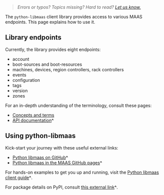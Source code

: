 > *Errors or typos? Topics missing? Hard to read? <a href="https://docs.google.com/forms/d/e/1FAIpQLScIt3ffetkaKW3gDv6FDk7CfUTNYP_HGmqQotSTtj2htKkVBw/viewform?usp=pp_url&entry.1739714854=https://maas.io/docs/utilizing-the-python-api-client" target = "_blank">Let us know.</a>*

The `python-libmaas` client library provides access to various MAAS endpoints. This page explains how to use it.

## Library endpoints

Currently, the library provides eight endpoints:

- account
- boot-sources and boot-resources
- machines, devices, region controllers, rack controllers
- events
- configuration
- tags
- version
- zones

For an in-depth understanding of the terminology, consult these pages:

- [Concepts and terms](/t/reference-maas-glossary/5416)
- [API documentation](https://maas.io/docs/api)**^**

## Using python-libmaas

Kick-start your journey with these useful external links:

- [Python libmaas on GitHub](https://github.com/maas/python-libmaas)**^**
- [Python libmaas in the MAAS GitHub pages](http://maas.github.io/python-libmaas/index.html)**^**

For hands-on examples to get you up and running, visit the [Python libmaas client guide](https://maas.github.io/python-libmaas/client/index.html)**^**.

For package details on PyPI, consult [this external link](https://pypi.python.org/pypi/python-libmaas)**^**.

